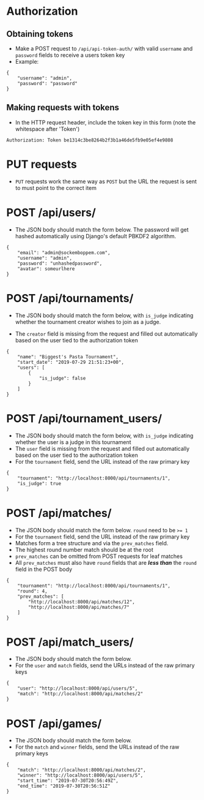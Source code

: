 # Authorization 
## Obtaining tokens
* Make a POST request to `/api/api-token-auth/` with valid `username` and `password` fields to receive a users token key
* Example:

```
{
    "username": "admin",
    "password": "password"
}
```

## Making requests with tokens
* In the HTTP request header, include the token key in this form (note the whitespace after 'Token')

`Authorization: Token be1314c3be8264b2f3b1a46de5fb9e05ef4e9808`

# PUT requests
* `PUT` requests work the same way as `POST` but the URL the request is sent to must point to the correct item

# POST /api/users/
* The JSON body should match the form below. 
The password will get hashed automatically using Django's default PBKDF2 algorithm.
```
{
    "email": "admin@sockemboppem.com",
    "username": "admin",
    "password": "unhashedpassword",
    "avatar": someurlhere
}
```

# POST /api/tournaments/
* The JSON body should match the form below, with `is_judge` indicating whether the tournament creator wishes to join
  as a judge.
  
* The `creator` field is missing from the request and filled out automatically based on the user tied to the 
  authorization token
```
{
	"name": "Biggest's Pasta Tournament",
	"start_date": "2019-07-29 21:51:23+00",
	"users": [
		{
            "is_judge": false
        }
    ]
}
```

# POST /api/tournament_users/
* The JSON body should match the form below, with `is_judge` indicating whether the user is a judge in this tournament
* The `user` field is missing from the request and filled out automatically based on the user tied to the 
  authorization token
* For the `tournament` field, send the URL instead of the raw primary key
```
{
    "tournament": "http://localhost:8000/api/tournaments/1",
    "is_judge": true
}
```

# POST /api/matches/
* The JSON body should match the form below. `round` need to be `>= 1`
* For the `tournament` field, send the URL instead of the raw primary key
* Matches form a tree structure and via the `prev_matches` field.
* The highest round number match should be at the root
* `prev_matches` can be omitted from POST requests for leaf matches
* All `prev_matches` must also have `round` fields that are _**less than**_ the `round` field in the POST body

```
{
    "tournament": "http://localhost:8000/api/tournaments/1", 
    "round": 4,
    "prev_matches": [
    	"http://localhost:8000/api/matches/12", 
    	"http://localhost:8000/api/matches/7"
	]
}
```

# POST /api/match_users/
* The JSON body should match the form below. 
* For the `user` and `match` fields, send the URLs instead of the raw primary keys
```
{
    "user": "http://localhost:8000/api/users/5",
    "match": "http://localhost:8000/api/matches/2"
}
```

# POST /api/games/
* The JSON body should match the form below.
* For the `match` and `winner` fields, send the URLs instead of the raw primary keys
```
{
    "match": "http://localhost:8000/api/matches/2",
    "winner": "http://localhost:8000/api/users/5",
    "start_time": "2019-07-30T20:56:49Z",
    "end_time": "2019-07-30T20:56:51Z"
}
```
